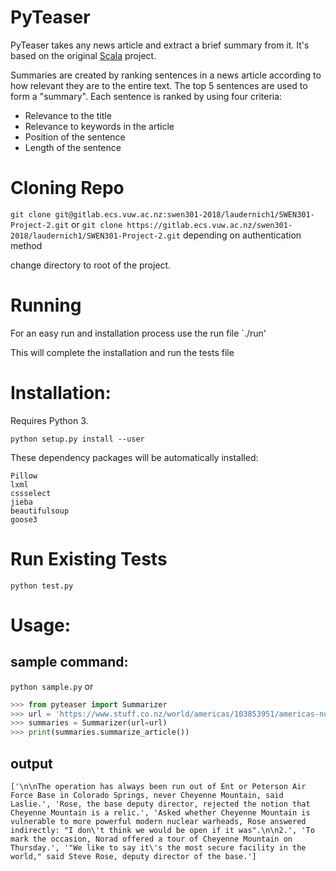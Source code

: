 PyTeaser
========

PyTeaser takes any news article and extract a brief summary from it. It's based on the original [Scala](https://github.com/MojoJolo/textteaser) project.


Summaries are created by ranking sentences in a news article according to how relevant they are to the entire text. The top 5 sentences are used to form a "summary". Each sentence is ranked by using four criteria:

- Relevance to the title
- Relevance to keywords in the article
- Position of the sentence
- Length of the sentence


# Cloning Repo

`git clone git@gitlab.ecs.vuw.ac.nz:swen301-2018/laudernich1/SWEN301-Project-2.git`
or
`git clone https://gitlab.ecs.vuw.ac.nz/swen301-2018/laudernich1/SWEN301-Project-2.git`
depending on authentication method

change directory to root of the project.

# Running

For an easy run and installation process use the run file
`./run'

This will complete the installation and run the tests file

# Installation:
Requires Python 3. 

`python setup.py install --user`

These dependency packages will be automatically installed:
```
Pillow
lxml
cssselect
jieba
beautifulsoup
goose3
```

# Run Existing Tests

`python test.py`

# Usage:
## sample command:
`python sample.py`
or
```Python
>>> from pyteaser import Summarizer
>>> url = 'https://www.stuff.co.nz/world/americas/103853951/americas-nuclear-mountain-the-most-secure-facility-in-the-world'
>>> summaries = Summarizer(url=url)
>>> print(summaries.summarize_article())

```

## output
```
['\n\nThe operation has always been run out of Ent or Peterson Air Force Base in Colorado Springs, never Cheyenne Mountain, said Laslie.', 'Rose, the base deputy director, rejected the notion that Cheyenne Mountain is a relic.', 'Asked whether Cheyenne Mountain is vulnerable to more powerful modern nuclear warheads, Rose answered indirectly: "I don\'t think we would be open if it was".\n\n2.', 'To mark the occasion, Norad offered a tour of Cheyenne Mountain on Thursday.', '"We like to say it\'s the most secure facility in the world," said Steve Rose, deputy director of the base.']
```
